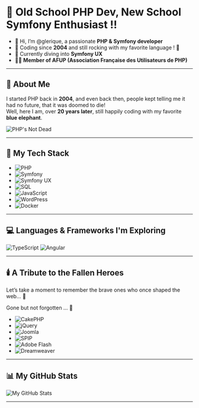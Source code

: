 # 👋 Old School PHP Dev, New School Symfony Enthusiast !!

- 👋 Hi, I’m @glerique, a passionate **PHP & Symfony developer**  
- 🚀 Coding since **2004** and still rocking with my favorite language ! 🐘  
- 🌱 Currently diving into **Symfony UX**  
- 🦸‍♂️ **Member of AFUP (Association Française des Utilisateurs de PHP)**  

---

## 📝 About Me

I started PHP back in **2004**, and even back then, people kept telling me it had no future, that it was doomed to die!  
Well, here I am, over **20 years later**, still happily coding with my favorite **blue elephant**.  

![PHP's Not Dead](https://image.spreadshirtmedia.net/image-server/v1/compositions/T635A306PA7544PT17X191Y60D341863959W6717H6726CxFFFFFF%3AxE61779%3Ax1C2343/views/1,width=500,height=500,appearanceId=306,backgroundColor=ffffff/phps-not-dead-t-shirt-bio-crafter-stanley-stella-unisexe.jpg)


---

## 🐘 My Tech Stack

- ![PHP](https://img.shields.io/badge/PHP-777BB4?style=for-the-badge&logo=php&logoColor=white)
- ![Symfony](https://img.shields.io/badge/Symfony-000000?style=for-the-badge&logo=symfony&logoColor=white)
- ![Symfony UX](https://img.shields.io/badge/Symfony%20UX-000000?style=for-the-badge&logo=symfony&logoColor=white)
- ![SQL](https://img.shields.io/badge/SQL-4479A1?style=for-the-badge&logo=sql&logoColor=white)
- ![JavaScript](https://img.shields.io/badge/JavaScript-F7DF1E?style=for-the-badge&logo=javascript&logoColor=black)
- ![WordPress](https://img.shields.io/badge/WordPress-21759B?style=for-the-badge&logo=wordpress&logoColor=white)
- ![Docker](https://img.shields.io/badge/Docker-2496ED?style=for-the-badge&logo=docker&logoColor=white)

---

## 💻 Languages & Frameworks I'm Exploring

![TypeScript](https://img.shields.io/badge/TypeScript-3178C6?style=for-the-badge&logo=typescript&logoColor=white)
![Angular](https://img.shields.io/badge/Angular-DD0031?style=for-the-badge&logo=angular&logoColor=white)

---

## 🕯️ A Tribute to the Fallen Heroes  
Let’s take a moment to remember the brave ones who once shaped the web... 🫡  

Gone but not forgotten ... 👀

- ![CakePHP](https://img.shields.io/badge/CakePHP-D33C43?style=for-the-badge&logo=cakephp&logoColor=white)
- ![jQuery](https://img.shields.io/badge/jQuery-0769AD?style=for-the-badge&logo=jquery&logoColor=white)
- ![Joomla](https://img.shields.io/badge/Joomla-F44321?style=for-the-badge&logo=joomla&logoColor=white)
- ![SPIP](https://img.shields.io/badge/SPIP-6E6E6E?style=for-the-badge&logo=spip&logoColor=white)
- ![Adobe Flash](https://img.shields.io/badge/Adobe%20Flash-E34F26?style=for-the-badge&logo=adobe&logoColor=white)
- ![Dreamweaver](https://img.shields.io/badge/Dreamweaver-35A700?style=for-the-badge&logo=adobe&logoColor=white)

---

## 📊 My GitHub Stats

![My GitHub Stats](https://github-readme-stats.vercel.app/api?username=glerique&show_icons=true&theme=tokyonight)

---

<!---
glerique/glerique is a ✨ special ✨ repository because its `README.md` (this file) appears on your GitHub profile.
You can click the Preview link to take a look at your changes.
--->

